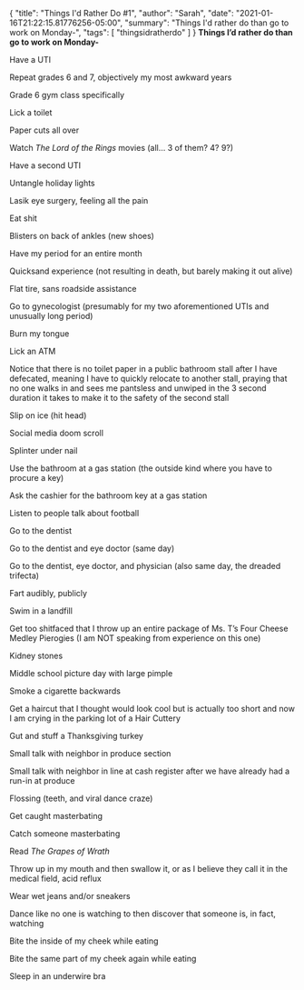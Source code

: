 {
    "title": "Things I'd Rather Do #1",
    "author": "Sarah",
    "date": "2021-01-16T21:22:15.81776256-05:00",
    "summary": "Things I'd rather do than go to work on Monday-",
    "tags": [
        "thingsidratherdo"
    ]
}
**Things I’d rather do than go to work on Monday-**

Have a UTI

Repeat grades 6 and 7, objectively my most awkward years

Grade 6 gym class specifically

Lick a toilet

Paper cuts all over

Watch *The Lord of the Rings* movies (all… 3 of them? 4? 9?)

Have a second UTI

Untangle holiday lights

Lasik eye surgery, feeling all the pain

Eat shit

Blisters on back of ankles (new shoes)

Have my period for an entire month

Quicksand experience (not resulting in death, but barely making it out
alive)

Flat tire, sans roadside assistance

Go to gynecologist (presumably for my two aforementioned UTIs and
unusually long period)

Burn my tongue

Lick an ATM

Notice that there is no toilet paper in a public bathroom stall after I
have defecated, meaning I have to quickly relocate to another stall,
praying that no one walks in and sees me pantsless and unwiped in the 3
second duration it takes to make it to the safety of the second stall

Slip on ice (hit head)

Social media doom scroll

Splinter under nail

Use the bathroom at a gas station (the outside kind where you have to
procure a key)

Ask the cashier for the bathroom key at a gas station

Listen to people talk about football

Go to the dentist

Go to the dentist and eye doctor (same day)

Go to the dentist, eye doctor, and physician (also same day, the dreaded
trifecta)

Fart audibly, publicly

Swim in a landfill

Get too shitfaced that I throw up an entire package of Ms. T’s Four
Cheese Medley Pierogies (I am NOT speaking from experience on this one)

Kidney stones

Middle school picture day with large pimple

Smoke a cigarette backwards

Get a haircut that I thought would look cool but is actually too short
and now I am crying in the parking lot of a Hair Cuttery

Gut and stuff a Thanksgiving turkey

Small talk with neighbor in produce section

Small talk with neighbor in line at cash register after we have already
had a run-in at produce

Flossing (teeth, and viral dance craze)

Get caught masterbating

Catch someone masterbating

Read *The Grapes of Wrath*

Throw up in my mouth and then swallow it, or as I believe they call it
in the medical field, acid reflux

Wear wet jeans and/or sneakers

Dance like no one is watching to then discover that someone is, in fact,
watching

Bite the inside of my cheek while eating

Bite the same part of my cheek again while eating

Sleep in an underwire bra
